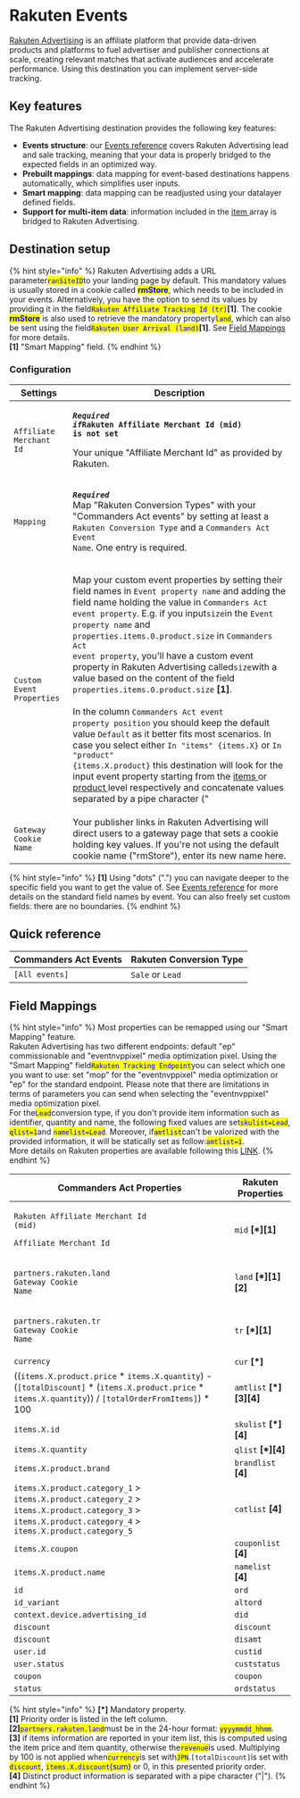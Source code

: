 # Rakuten Events

[Rakuten Advertising](https://rakutenadvertising.com/) is an affiliate platform that provide data-driven products and platforms to fuel advertiser and publisher connections at scale, creating relevant matches that activate audiences and accelerate performance. Using this destination you can implement server-side tracking.

## Key features

The Rakuten Advertising destination provides the following key features:

* **Events structure**: our [Events reference](https://community.commandersact.com/platform-x/developers/tracking/events-reference) covers Rakuten Advertising lead and sale tracking, meaning that your data is properly bridged to the expected fields in an optimized way.
* **Prebuilt mappings**: data mapping for event-based destinations happens automatically, which simplifies user inputs.
* **Smart mapping**: data mapping can be readjusted using your datalayer defined fields.
* **Support for multi-item data**: information included in the [item ](https://community.commandersact.com/platform-x/developers/tracking/events-reference#item)array is bridged to Rakuten Advertising.

## Destination setup

{% hint style="info" %}
Rakuten Advertising adds a URL parameter<mark style="color:blue;">`ranSiteID`</mark>to your landing page by default. This mandatory values is usually stored in a cookie called <mark style="color:blue;">**rmStore**</mark>, which needs to be included in your events. Alternatively, you have the option to send its values by providing it in the field<mark style="color:blue;">`Rakuten Affiliate Tracking Id (tr)`</mark>**\[1]**. The cookie <mark style="color:blue;">**rmStore**</mark> is also used to retrieve the mandatory property<mark style="color:blue;">`land`</mark>, which can also be sent using the field<mark style="color:blue;">`Rakuten User Arrival (land)`</mark>**\[1]**. See [Field Mappings](rakuten-events.md#field-mappings) for more details.\
**\[1]** "Smart Mapping" field.
{% endhint %}

### Configuration

| Settings                  | Description                                                                                                                                                                                                                                                                                                                                                                                                                                                                                                                                                                                                                                                                                                                                                                                                                                                                                                                                                                                                                                                                                                                                                                                                                                                                                                                                                                                                 |
| ------------------------- | ----------------------------------------------------------------------------------------------------------------------------------------------------------------------------------------------------------------------------------------------------------------------------------------------------------------------------------------------------------------------------------------------------------------------------------------------------------------------------------------------------------------------------------------------------------------------------------------------------------------------------------------------------------------------------------------------------------------------------------------------------------------------------------------------------------------------------------------------------------------------------------------------------------------------------------------------------------------------------------------------------------------------------------------------------------------------------------------------------------------------------------------------------------------------------------------------------------------------------------------------------------------------------------------------------------------------------------------------------------------------------------------------------------- |
| `Affiliate Merchant Id`   | <p><em><strong><code>Required if</code></strong></em><strong><code>Rakuten Affiliate Merchant Id (mid) is not set</code></strong></p><p>Your unique "Affiliate Merchant Id" as provided by Rakuten.</p>                                                                                                                                                                                                                                                                                                                                                                                                                                                                                                                                                                                                                                                                                                                                                                                                                                                                                                                                                                                                                                                                                                                                                                                                     |
| `Mapping`                 | <p><em><strong><code>Required</code></strong></em><br>Map "Rakuten Conversion Types" with your "Commanders Act events" by setting at least a <code>Rakuten Conversion Type</code> and a <code>Commanders Act Event Name</code>. One entry is required.</p>                                                                                                                                                                                                                                                                                                                                                                                                                                                                                                                                                                                                                                                                                                                                                                                                                                                                                                                                                                                                                                                                                                                                                  |
| `Custom Event Properties` | <p>Map your custom event properties by setting their field names in <code>Event property name</code> and adding the field name holding the value in <code>Commanders Act event property</code>. E.g. if you input<code>size</code>in the <code>Event property name</code> and <code>properties.items.0.product.size</code> in <code>Commanders Act event property</code>, you'll have a custom event property in Rakuten Advertising called<code>size</code>with a value based on the content of the field <code>properties.items.0.product.size</code> <strong>[1]</strong>.<br><br>In the column <code>Commanders Act event property position</code> you should keep the default value <code>Default</code> as it better fits most  scenarios. In case you select either <code>In "items" {items.X}</code> or <code>In "product" {items.X.product}</code> this destination will look for the input event property starting from the <a href="https://community.commandersact.com/platform-x/developers/tracking/events-reference#item">items </a>or <a href="https://community.commandersact.com/platform-x/developers/tracking/events-reference#product">product </a>level respectively and concatenate values separated by a pipe character ("|"). In this scenario, the property name used will be the one set in the <code>Event property name</code> plus the string "list" appended in the end.</p> |
| `Gateway Cookie Name`     | Your publisher links in Rakuten Advertising will direct users to a gateway page that sets a cookie holding key values. If you're not using the default cookie name ("rmStore"), enter its new name here.                                                                                                                                                                                                                                                                                                                                                                                                                                                                                                                                                                                                                                                                                                                                                                                                                                                                                                                                                                                                                                                                                                                                                                                                    |

{% hint style="info" %}
**\[1]** Using "dots" (".") you can navigate deeper to the specific field you want to get the value of. See [Events reference](https://community.commandersact.com/platform-x/developers/tracking/events-reference) for more details on the standard field names by event. You can also freely set custom fields: there are no boundaries.
{% endhint %}

## Quick reference

| Commanders Act Events | Rakuten Conversion Type |
| --------------------- | ----------------------- |
| `[All events]`        | `Sale` or `Lead`        |

## Field Mappings

{% hint style="info" %}
Most properties can be remapped using our "Smart Mapping" feature.\
Rakuten Advertising has two different endpoints: default "ep" commissionable and "eventnvppixel" media optimization pixel. Using the "Smart Mapping" field<mark style="color:blue;">`Rakuten Tracking Endpoint`</mark>you can select which one you want to use: set "mop" for the "eventnvppixel" media optimization or "ep" for the standard endpoint. Please note that there are limitations in terms of parameters you can send when selecting the "eventnvppixel" media optimization pixel.\
For the<mark style="color:blue;">`Lead`</mark>conversion type, if you don't provide item information such as identifier, quantity and name, the following fixed values are set<mark style="color:blue;">`skulist=Lead`</mark>, <mark style="color:blue;">`qlist=1`</mark>and <mark style="color:blue;">`namelist=Lead`</mark>. Moreover, if<mark style="color:blue;">`amtlist`</mark>can't be valorized with the provided information, it will be statically set as follow:<mark style="color:blue;">`amtlist=1`</mark>.\
More details on Rakuten properties are available following this [LINK](https://rak.app.box.com/s/j3qtvbd300vqa1zyknxklx3itqyi0vlh).
{% endhint %}

| Commanders Act Properties                                                                                                                                   | Rakuten Properties          |
| ----------------------------------------------------------------------------------------------------------------------------------------------------------- | --------------------------- |
| <p><code>Rakuten Affiliate Merchant Id (mid)</code></p><p><code>Affiliate Merchant Id</code> </p>                                                           | `mid` **\[\*]\[1]**         |
| <p><code>partners.rakuten.land</code> <br><code>Gateway Cookie Name</code></p>                                                                              | `land` **\[\*]\[1]\[2]**    |
| <p><code>partners.rakuten.tr</code><br><code>Gateway Cookie Name</code></p>                                                                                 | `tr` **\[\*]\[1]**          |
| `currency`                                                                                                                                                  | `cur` **\[\*]**             |
| ((`items.X.product.price` \* `items.X.quantity`) - (`[totalDiscount]` \* (`items.X.product.price` \* `items.X.quantity`)) / `[totalOrderFromItems]`) \* 100 | `amtlist` **\[\*]\[3]\[4]** |
| `items.X.id`                                                                                                                                                | `skulist` **\[\*]\[4]**     |
| `items.X.quantity`                                                                                                                                          | `qlist` **\[\*]\[4]**       |
| `items.X.product.brand`                                                                                                                                     | `brandlist` **\[4]**        |
| `items.X.product.category_1` > `items.X.product.category_2` > `items.X.product.category_3` > `items.X.product.category_4` > `items.X.product.category_5`    | `catlist` **\[4]**          |
| `items.X.coupon`                                                                                                                                            | `couponlist` **\[4]**       |
| `items.X.product.name`                                                                                                                                      | `namelist` **\[4]**         |
| `id`                                                                                                                                                        | `ord`                       |
| `id_variant`                                                                                                                                                | `altord`                    |
| `context.device.advertising_id`                                                                                                                             | `did`                       |
| `discount`                                                                                                                                                  | `discount`                  |
| `discount`                                                                                                                                                  | `disamt`                    |
| `user.id`                                                                                                                                                   | `custid`                    |
| `user.status`                                                                                                                                               | `custstatus`                |
| `coupon`                                                                                                                                                    | `coupon`                    |
| `status`                                                                                                                                                    | `ordstatus`                 |

{% hint style="info" %}
**\[\*]** Mandatory property.\
**\[1]** Priority order is listed in the left column.\
**\[2]**<mark style="color:blue;">`partners.rakuten.land`</mark>must be in the 24-hour format: <mark style="color:blue;">`yyyymmdd_hhmm`</mark>.\
**\[3]** if items information are reported in your item list, this is computed using the item price and item quantity, otherwise the<mark style="color:blue;">`revenue`</mark>is used. Multiplying by 100 is not applied when<mark style="color:blue;">`currency`</mark>is set with<mark style="color:blue;">`JPN`</mark>.`[totalDiscount]`is set with <mark style="color:blue;">`discount`</mark>, <mark style="color:blue;">`items.X.discount`</mark><mark style="color:blue;">(sum)</mark> or 0, in this presented priority order.\
**\[4]** Distinct product information is separated with a pipe character ("|").
{% endhint %}
